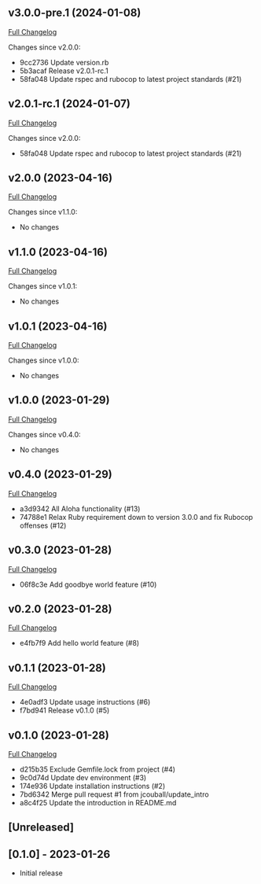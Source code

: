 ## v3.0.0-pre.1 (2024-01-08)

[Full Changelog](https://github.com/jcouball/create_github_release_test/compare/v2.0.0..v3.0.0-pre.1)

Changes since v2.0.0:

* 9cc2736 Update version.rb
* 5b3acaf Release v2.0.1-rc.1
* 58fa048 Update rspec and rubocop to latest project standards (#21)

## v2.0.1-rc.1 (2024-01-07)

[Full Changelog](https://github.com/jcouball/create_github_release_test/compare/v2.0.0..v2.0.1-rc.1)

Changes since v2.0.0:

* 58fa048 Update rspec and rubocop to latest project standards (#21)

## v2.0.0 (2023-04-16)

[Full Changelog](https://github.com/jcouball/create_github_release_test/compare/v1.1.0..v2.0.0)

Changes since v1.1.0:

* No changes

## v1.1.0 (2023-04-16)

[Full Changelog](https://github.com/jcouball/create_github_release_test/compare/v1.0.1..v1.1.0)

Changes since v1.0.1:

* No changes

## v1.0.1 (2023-04-16)

[Full Changelog](https://github.com/jcouball/create_github_release_test/compare/v1.0.0..v1.0.1)

Changes since v1.0.0:

* No changes

## v1.0.0 (2023-01-29)

[Full Changelog](https://github.com/jcouball/create_github_release_test/compare/v0.4.0..v1.0.0)

Changes since v0.4.0:

* No changes

## v0.4.0 (2023-01-29)

[Full Changelog](https://github.com/jcouball/create_github_release_test/compare/v0.3.0..v0.4.0)

* a3d9342 All Aloha functionality (#13)
* 74788e1 Relax Ruby requirement down to version 3.0.0 and fix Rubocop offenses (#12)

## v0.3.0 (2023-01-28)

[Full Changelog](https://github.com/jcouball/create_github_release_test/compare/v0.2.0..v0.3.0)

* 06f8c3e Add goodbye world feature (#10)

## v0.2.0 (2023-01-28)

[Full Changelog](https://github.com/jcouball/create_github_release_test/compare/v0.1.1..v0.2.0)

* e4fb7f9 Add hello world feature (#8)

## v0.1.1 (2023-01-28)

[Full Changelog](https://github.com/jcouball/create_github_release_test/compare/v0.1.0..v0.1.1)

* 4e0adf3 Update usage instructions (#6)
* f7bd941 Release v0.1.0 (#5)

## v0.1.0 (2023-01-28)

[Full Changelog](https://github.com/jcouball/create_github_release_test/compare/v0.0.0..v0.1.0)

* d215b35 Exclude Gemfile.lock from project (#4)
* 9c0d74d Update dev environment (#3)
* 174e936 Update installation instructions (#2)
* 7bd6342 Merge pull request #1 from jcouball/update_intro
* a8c4f25 Update the introduction in README.md

## [Unreleased]

## [0.1.0] - 2023-01-26

- Initial release
